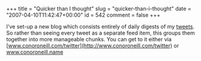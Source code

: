 +++
title = "Quicker than I thought"
slug = "quicker-than-i-thought"
date = "2007-04-10T11:42:47+00:00"
id = 542
comment = false
+++

I've set-up a new blog which consists entirely of daily digests of my [tweets](http://twitter.com/conoro). So rather than seeing every tweet as a separate feed item, this groups them together into more manageable chunks. You can get to it either via [www.conoroneill.com/twitter](http://www.conoroneill.com/twitter) or [www.conoroneill.name
](http://www.conoroneill.name)

